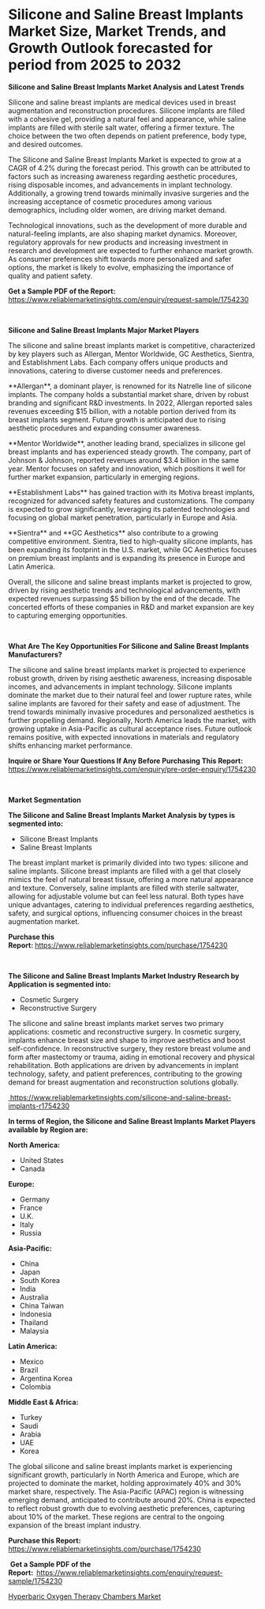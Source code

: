 <p><h1>Silicone and Saline Breast Implants Market Size, Market Trends, and Growth Outlook forecasted for period from 2025 to 2032</h1></p><p><strong>Silicone and Saline Breast Implants Market Analysis and Latest Trends</strong></p>
<p><p>Silicone and saline breast implants are medical devices used in breast augmentation and reconstruction procedures. Silicone implants are filled with a cohesive gel, providing a natural feel and appearance, while saline implants are filled with sterile salt water, offering a firmer texture. The choice between the two often depends on patient preference, body type, and desired outcomes.</p><p>The Silicone and Saline Breast Implants Market is expected to grow at a CAGR of 4.2% during the forecast period. This growth can be attributed to factors such as increasing awareness regarding aesthetic procedures, rising disposable incomes, and advancements in implant technology. Additionally, a growing trend towards minimally invasive surgeries and the increasing acceptance of cosmetic procedures among various demographics, including older women, are driving market demand.</p><p>Technological innovations, such as the development of more durable and natural-feeling implants, are also shaping market dynamics. Moreover, regulatory approvals for new products and increasing investment in research and development are expected to further enhance market growth. As consumer preferences shift towards more personalized and safer options, the market is likely to evolve, emphasizing the importance of quality and patient safety.</p></p>
<p><strong>Get a Sample PDF of the Report:&nbsp;</strong> <a href="https://www.reliablemarketinsights.com/enquiry/request-sample/1754230?utm_campaign=1166&utm_medium=2&utm_source=Github&utm_content=ia&utm_term=03032025&utm_id=silicone-and-saline-breast-implants">https://www.reliablemarketinsights.com/enquiry/request-sample/1754230</a></p>
<p>&nbsp;</p>
<p><strong>Silicone and Saline Breast Implants Major Market Players</strong></p>
<p><p>The silicone and saline breast implants market is competitive, characterized by key players such as Allergan, Mentor Worldwide, GC Aesthetics, Sientra, and Establishment Labs. Each company offers unique products and innovations, catering to diverse customer needs and preferences.</p><p>**Allergan**, a dominant player, is renowned for its Natrelle line of silicone implants. The company holds a substantial market share, driven by robust branding and significant R&D investments. In 2022, Allergan reported sales revenues exceeding $15 billion, with a notable portion derived from its breast implants segment. Future growth is anticipated due to rising aesthetic procedures and expanding consumer awareness.</p><p>**Mentor Worldwide**, another leading brand, specializes in silicone gel breast implants and has experienced steady growth. The company, part of Johnson & Johnson, reported revenues around $3.4 billion in the same year. Mentor focuses on safety and innovation, which positions it well for further market expansion, particularly in emerging regions.</p><p>**Establishment Labs** has gained traction with its Motiva breast implants, recognized for advanced safety features and customizations. The company is expected to grow significantly, leveraging its patented technologies and focusing on global market penetration, particularly in Europe and Asia.</p><p>**Sientra** and **GC Aesthetics** also contribute to a growing competitive environment. Sientra, tied to high-quality silicone implants, has been expanding its footprint in the U.S. market, while GC Aesthetics focuses on premium breast implants and is expanding its presence in Europe and Latin America.</p><p>Overall, the silicone and saline breast implants market is projected to grow, driven by rising aesthetic trends and technological advancements, with expected revenues surpassing $5 billion by the end of the decade. The concerted efforts of these companies in R&D and market expansion are key to capturing emerging opportunities.</p></p>
<p>&nbsp;</p>
<p><strong>What Are The Key Opportunities For Silicone and Saline Breast Implants Manufacturers?</strong></p>
<p><p>The silicone and saline breast implants market is projected to experience robust growth, driven by rising aesthetic awareness, increasing disposable incomes, and advancements in implant technology. Silicone implants dominate the market due to their natural feel and lower rupture rates, while saline implants are favored for their safety and ease of adjustment. The trend towards minimally invasive procedures and personalized aesthetics is further propelling demand. Regionally, North America leads the market, with growing uptake in Asia-Pacific as cultural acceptance rises. Future outlook remains positive, with expected innovations in materials and regulatory shifts enhancing market performance.</p></p>
<p><strong>Inquire or Share Your Questions If Any Before Purchasing This Report:</strong> <a href="https://www.reliablemarketinsights.com/enquiry/pre-order-enquiry/1754230?utm_campaign=1166&utm_medium=2&utm_source=Github&utm_content=ia&utm_term=03032025&utm_id=silicone-and-saline-breast-implants">https://www.reliablemarketinsights.com/enquiry/pre-order-enquiry/1754230</a></p>
<p>&nbsp;</p>
<p><strong>Market Segmentation</strong></p>
<p><strong>The Silicone and Saline Breast Implants Market Analysis by types is segmented into:</strong></p>
<p><ul><li>Silicone Breast Implants</li><li>Saline Breast Implants</li></ul></p>
<p><p>The breast implant market is primarily divided into two types: silicone and saline implants. Silicone breast implants are filled with a gel that closely mimics the feel of natural breast tissue, offering a more natural appearance and texture. Conversely, saline implants are filled with sterile saltwater, allowing for adjustable volume but can feel less natural. Both types have unique advantages, catering to individual preferences regarding aesthetics, safety, and surgical options, influencing consumer choices in the breast augmentation market.</p></p>
<p><strong>Purchase this Report:&nbsp;</strong><a href="https://www.reliablemarketinsights.com/purchase/1754230?utm_campaign=1166&utm_medium=2&utm_source=Github&utm_content=ia&utm_term=03032025&utm_id=silicone-and-saline-breast-implants">https://www.reliablemarketinsights.com/purchase/1754230</a></p>
<p>&nbsp;</p>
<p><strong>The Silicone and Saline Breast Implants Market Industry Research by Application is segmented into:</strong></p>
<p><ul><li>Cosmetic Surgery</li><li>Reconstructive Surgery</li></ul></p>
<p><p>The silicone and saline breast implants market serves two primary applications: cosmetic and reconstructive surgery. In cosmetic surgery, implants enhance breast size and shape to improve aesthetics and boost self-confidence. In reconstructive surgery, they restore breast volume and form after mastectomy or trauma, aiding in emotional recovery and physical rehabilitation. Both applications are driven by advancements in implant technology, safety, and patient preferences, contributing to the growing demand for breast augmentation and reconstruction solutions globally.</p></p>
<p><a href="https://www.reliablemarketinsights.com/silicone-and-saline-breast-implants-r1754230?utm_campaign=1166&utm_medium=2&utm_source=Github&utm_content=ia&utm_term=03032025&utm_id=silicone-and-saline-breast-implants">&nbsp;https://www.reliablemarketinsights.com/silicone-and-saline-breast-implants-r1754230</a></p>
<p><strong>In terms of Region, the Silicone and Saline Breast Implants Market Players available by Region are:</strong></p>
<p>
    <p> <strong> North America: </strong>
        <ul>
            <li>United States</li>
            <li>Canada</li>
        </ul>
        </p> 
    <p> <strong> Europe: </strong>
        <ul>
            <li>Germany</li>
            <li>France</li>
            <li>U.K.</li>
            <li>Italy</li>
            <li>Russia</li>
        </ul>
        </p> 
    <p> <strong> Asia-Pacific: </strong>
        <ul>
            <li>China</li>
            <li>Japan</li>
            <li>South Korea</li>
            <li>India</li>
            <li>Australia</li>
            <li>China Taiwan</li>
            <li>Indonesia</li>
            <li>Thailand</li>
            <li>Malaysia</li>
        </ul>
        </p> 
    <p> <strong> Latin America: </strong>
        <ul>
            <li>Mexico</li>
            <li>Brazil</li>
            <li>Argentina Korea</li>
            <li>Colombia</li>
        </ul>
        </p> 
    <p> <strong> Middle East & Africa: </strong>
        <ul>
            <li>Turkey</li>
            <li>Saudi</li>
            <li>Arabia</li>
            <li>UAE</li>
            <li>Korea</li>
        </ul>
    </p>
    </p>
<p><p>The global silicone and saline breast implants market is experiencing significant growth, particularly in North America and Europe, which are projected to dominate the market, holding approximately 40% and 30% market share, respectively. The Asia-Pacific (APAC) region is witnessing emerging demand, anticipated to contribute around 20%. China is expected to reflect robust growth due to evolving aesthetic preferences, capturing about 10% of the market. These regions are central to the ongoing expansion of the breast implant industry.</p></p>
<p><strong>Purchase this Report: </strong><a href="https://www.reliablemarketinsights.com/purchase/1754230?utm_campaign=1166&utm_medium=2&utm_source=Github&utm_content=ia&utm_term=03032025&utm_id=silicone-and-saline-breast-implants">https://www.reliablemarketinsights.com/purchase/1754230</a></p>
<p>&nbsp;<strong>Get a Sample PDF of the Report:&nbsp;&nbsp;</strong><a href="https://www.reliablemarketinsights.com/enquiry/request-sample/1754230?utm_campaign=1166&utm_medium=2&utm_source=Github&utm_content=ia&utm_term=03032025&utm_id=silicone-and-saline-breast-implants">https://www.reliablemarketinsights.com/enquiry/request-sample/1754230</a></p>
<p><strong></strong></p>
<p><p><a href="https://github.com/juniordelafrance/Market-Research-Report-List-5/blob/main/hyperbaric-oxygen-therapy-chambers-market.md?utm_campaign=1166&utm_medium=2&utm_source=Github&utm_content=ia&utm_term=03032025&utm_id=silicone-and-saline-breast-implants">Hyperbaric Oxygen Therapy Chambers Market</a></p></p>